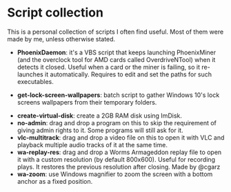 # Script collection

This is a personal collection of scripts I often find useful. Most of them were made by me, unless otherwise stated.

- **PhoenixDaemon**: it's a VBS script that keeps launching PhoenixMiner (and the overclock tool for AMD cards called OverdriveNTool) when it detects it closed. Useful when a card or the miner is failing, so it re-launches it automatically. Requires to edit and set the paths for such executables.

* **get-lock-screen-wallpapers**: batch script to gather Windows 10's lock screens wallpapers from their temporary folders.

- **create-virtual-disk**: create a 2GB RAM disk using ImDisk.
- **no-admin**: drag and drop a program on this to skip the requirement of giving admin rights to it. Some programs will still ask for it.
- **vlc-multitrack**: drag and drop a video file on this to open it with VLC and playback multiple audio tracks of it at the same time.
- **wa-replay-res**: drag and drop a Worms Armageddon replay file to open it with a custom resolution (by default 800x600). Useful for recording plays. It restores the previous resolution after closing. Made by @cgarz
- **wa-zoom**: use Windows magnifier to zoom the screen with a bottom anchor as a fixed position.
